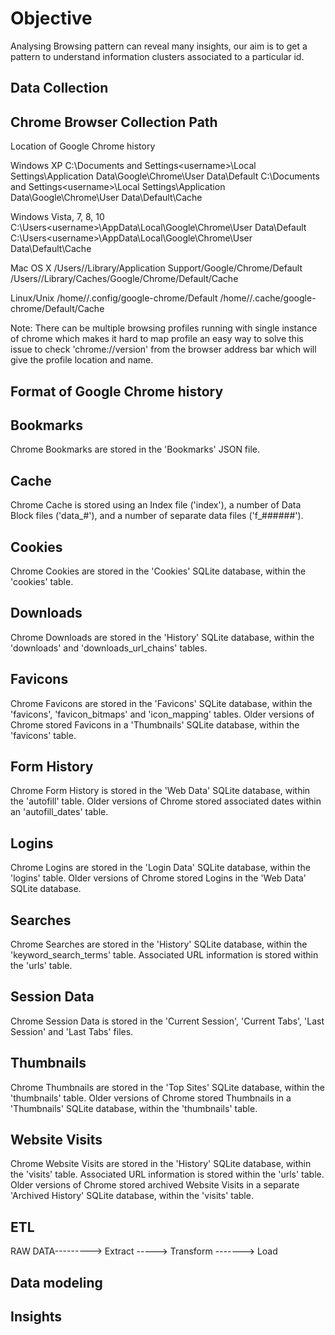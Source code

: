 # Objective
Analysing Browsing pattern can reveal many insights, our aim is to get a pattern to understand information clusters associated to a particular id.

## Data Collection

## Chrome Browser Collection Path

Location of Google Chrome history

Windows XP
C:\Documents and Settings\<username>\Local Settings\Application Data\Google\Chrome\User Data\Default
C:\Documents and Settings\<username>\Local Settings\Application Data\Google\Chrome\User Data\Default\Cache

Windows Vista, 7, 8, 10
C:\Users\<username>\AppData\Local\Google\Chrome\User Data\Default
C:\Users\<username>\AppData\Local\Google\Chrome\User Data\Default\Cache

Mac OS X
/Users/<username>/Library/Application Support/Google/Chrome/Default
/Users/<username>/Library/Caches/Google/Chrome/Default/Cache

Linux/Unix
/home/<username>/.config/google-chrome/Default
/home/<username>/.cache/google-chrome/Default/Cache

Note: There can be multiple browsing profiles running with single instance of chrome which makes it hard to map profile an easy way
to solve this issue to check 'chrome://version' from the browser address bar which will give the profile location and name.

## Format of Google Chrome history

## Bookmarks
Chrome Bookmarks are stored in the 'Bookmarks' JSON file.

## Cache
Chrome Cache is stored using an Index file ('index'), a number of Data Block files ('data_#'), and a number of separate data files ('f_######').

## Cookies
Chrome Cookies are stored in the 'Cookies' SQLite database, within the 'cookies' table.

## Downloads
Chrome Downloads are stored in the 'History' SQLite database, within the 'downloads' and 'downloads_url_chains' tables.

## Favicons
Chrome Favicons are stored in the 'Favicons' SQLite database, within the 'favicons', 'favicon_bitmaps' and 'icon_mapping' tables. Older versions of Chrome stored Favicons in a 'Thumbnails' SQLite database, within the 'favicons' table.

## Form History
Chrome Form History is stored in the 'Web Data' SQLite database, within the 'autofill' table. Older versions of Chrome stored associated dates within an 'autofill_dates' table.

## Logins
Chrome Logins are stored in the 'Login Data' SQLite database, within the 'logins' table. Older versions of Chrome stored Logins in the 'Web Data' SQLite database.

## Searches
Chrome Searches are stored in the 'History' SQLite database, within the 'keyword_search_terms' table. Associated URL information is stored within the 'urls' table.

## Session Data
Chrome Session Data is stored in the 'Current Session', 'Current Tabs', 'Last Session' and 'Last Tabs' files.

## Thumbnails
Chrome Thumbnails are stored in the 'Top Sites' SQLite database, within the 'thumbnails' table. Older versions of Chrome stored Thumbnails in a 'Thumbnails' SQLite database, within the 'thumbnails' table.

## Website Visits
Chrome Website Visits are stored in the 'History' SQLite database, within the 'visits' table. Associated URL information is stored within the 'urls' table. Older versions of Chrome stored archived Website Visits in a separate 'Archived History' SQLite database, within the 'visits' table.

## ETL

RAW DATA---------> Extract -----> Transform -------> Load

## Data modeling

## Insights
